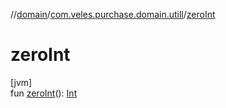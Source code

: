 //[domain](../../index.md)/[com.veles.purchase.domain.utill](index.md)/[zeroInt](zero-int.md)

# zeroInt

[jvm]\
fun [zeroInt](zero-int.md)(): [Int](https://kotlinlang.org/api/latest/jvm/stdlib/kotlin/-int/index.html)
